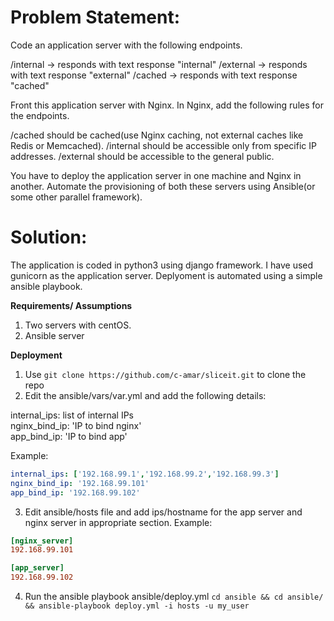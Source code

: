 Problem Statement:
======================

Code an application server with the following endpoints.

/internal -> responds with text response "internal"
/external -> responds with text response "external"
/cached -> responds with text response "cached"

Front this application server with Nginx. In Nginx, add the following rules for the endpoints.

/cached should be cached(use Nginx caching, not external caches like Redis or Memcached).
/internal should be accessible only from specific IP addresses.
/external should be accessible to the general public.

You have to deploy the application server in one machine and Nginx in another. Automate the provisioning of both these servers using Ansible(or some other parallel framework).

Solution:
======================
The application is coded in python3 using django framework. I have used gunicorn as the application server. Deplyoment is automated using a simple ansible playbook.

**Requirements/ Assumptions**
1. Two servers with centOS.
2. Ansible server 

**Deployment**
1. Use `git clone https://github.com/c-amar/sliceit.git` to clone the repo
2. Edit the ansible/vars/var.yml and add the following details:

internal_ips: list of internal IPs  
nginx_bind_ip: 'IP to bind nginx'  
app_bind_ip: 'IP to bind app'  

Example:
```yml
internal_ips: ['192.168.99.1','192.168.99.2','192.168.99.3']
nginx_bind_ip: '192.168.99.101'
app_bind_ip: '192.168.99.102'
```
3. Edit ansible/hosts file and add ips/hostname for the app server and nginx server in appropriate section. 
Example:
```ini
[nginx_server]
192.168.99.101

[app_server]
192.168.99.102
```
4. Run the ansible playbook ansible/deploy.yml
`cd ansible && cd ansible/ && ansible-playbook deploy.yml -i hosts -u my_user`

